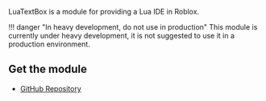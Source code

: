 LuaTextBox is a module for providing a Lua IDE in Roblox.

!!! danger "In heavy development, do not use in production"
    This module is currently under heavy development, it is not suggested to use it in a production environment.

## Get the module
- [GitHub Repository](https://github.com/RealEthanPlayzDev/LuaTextBox)
